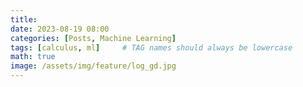 ```yaml
---
title: 
date: 2023-08-19 08:00
categories: [Posts, Machine Learning]
tags: [calculus, ml]     # TAG names should always be lowercase
math: true
image: /assets/img/feature/log_gd.jpg
---
```


